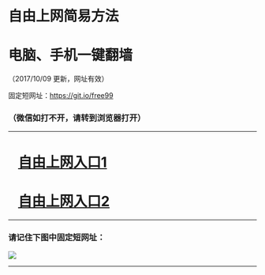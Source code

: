 ﻿# 自由上网简易方法

# 电脑、手机一键翻墙

（2017/10/09 更新，网址有效）

固定短网址：https://git.io/free99

### （微信如打不开，请转到浏览器打开）


***





# &nbsp;&nbsp; <a href="http://ft3050629962.fwq-tz-1001.info/fwqtz01.html?t=100900126559 " target="_blank">自由上网入口1</a>
# &nbsp;&nbsp; <a href="http://ft189215840.fwq-tz-1002.info/fwqtz02.html?t=100900114066 " target="_blank">自由上网入口2</a>
***

### 请记住下图中固定短网址：

<img src="https://s3-us-west-2.amazonaws.com/fwq-1001/yjfq-20170905okok.png" /> 


***

